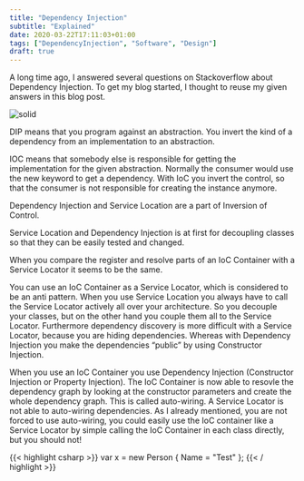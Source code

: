 ```yaml
---
title: "Dependency Injection"
subtitle: "Explained"
date: 2020-03-22T17:11:03+01:00
tags: ["DependencyInjection", "Software", "Design"]
draft: true
---
```


A long time ago, I answered several questions on Stackoverflow about Dependency Injection. To get my blog started, I thought to reuse my given answers in this blog post.

![solid](/img/solid.png)

DIP means that you program against an abstraction. You invert the kind of a dependency from an implementation to an abstraction.

IOC means that somebody else is responsible for getting the implementation for the given abstraction. Normally the consumer would use the new keyword to get a dependency. With IoC you invert the control, so that the consumer is not responsible for creating the instance anymore.

Dependency Injection and Service Location are a part of Inversion of Control.

Service Location and Dependency Injection is at first for decoupling classes so that they can be easily tested and changed.

When you compare the register and resolve parts of an IoC Container with a Service Locator it seems to be the same.

You can use an IoC Container as a Service Locator, which is considered to be an anti pattern. When you use Service Location you always have to call the Service Locator actively all over your architecture. So you decouple your classes, but on the other hand you couple them all to the Service Locator. Furthermore dependency discovery is more difficult with a Service Locator, because you are hiding dependencies. Whereas with Dependency Injection you make the dependencies “public” by using Constructor Injection.

When you use an IoC Container you use Dependency Injection (Constructor Injection or Property Injection). The IoC Container is now able to resovle the dependency graph by looking at the constructor parameters and create the whole dependency graph. This is called auto-wiring. A Service Locator is not able to auto-wiring dependencies. As I already mentioned, you are not forced to use auto-wiring, you could easily use the IoC container like a Service Locator by simple calling the IoC Container in each class directly, but you should not!

{{< highlight csharp >}}
var x = new Person { Name = "Test" };
{{< / highlight >}}